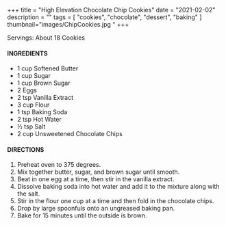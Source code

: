 +++
title = "High Elevation Chocolate Chip Cookies"
date = "2021-02-02"
description = ""
tags = [
    "cookies",
    "chocolate",
    "dessert", 
    "baking"
]
thumbnail="images/ChipCookies.jpg "
+++

Servings: About 18 Cookies <!--more-->

#### INGREDIENTS 

* 1 cup Softened Butter 
* 1 cup Sugar 
* 1 cup Brown Sugar 
* 2 Eggs 
* 2 tsp Vanilla Extract 
* 3 cup Flour 
* 1 tsp Baking Soda 
* 2 tsp Hot Water 
* ½ tsp Salt 
* 2 cup Unsweetened Chocolate Chips 

#### DIRECTIONS 

1. Preheat oven to 375 degrees. 
2. Mix together butter, sugar, and brown sugar until smooth. 
3. Beat in one egg at a time, then stir in the vanilla extract. 
4. Dissolve baking soda into hot water and add it to the mixture along with the salt. 
5. Stir in the flour one cup at a time and then fold in the chocolate chips. 
6. Drop by large spoonfuls onto an ungreased baking pan. 
7. Bake for 15 minutes until the outside is brown. 
